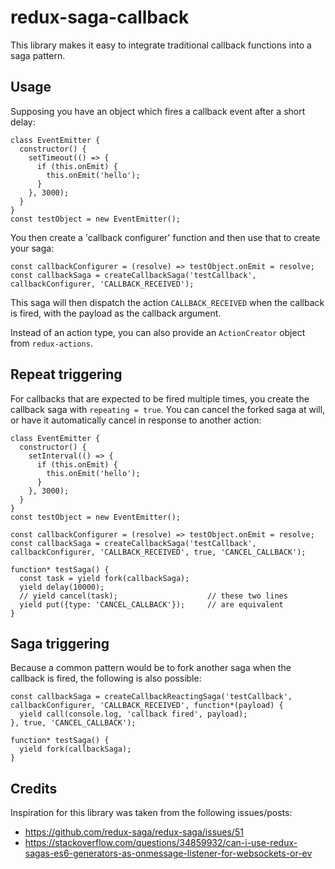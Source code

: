 # redux-saga-callback

This library makes it easy to integrate traditional callback functions into a saga pattern.

## Usage
Supposing you have an object which fires a callback event after a short delay:
```
class EventEmitter {
  constructor() {
    setTimeout(() => {
      if (this.onEmit) {
        this.onEmit('hello');
      }
    }, 3000);
  }
}
const testObject = new EventEmitter();
```
You then create a 'callback configurer' function and then use that to create your saga:

```
const callbackConfigurer = (resolve) => testObject.onEmit = resolve;
const callbackSaga = createCallbackSaga('testCallback', callbackConfigurer, 'CALLBACK_RECEIVED');
```
This saga will then dispatch the action `CALLBACK_RECEIVED` when the callback is fired, with the payload as the callback argument.

Instead of an action type, you can also provide an `ActionCreator` object from `redux-actions`.

## Repeat triggering

For callbacks that are expected to be fired multiple times, you create the callback saga with `repeating = true`. You can cancel
the forked saga at will, or have it automatically cancel in response to another action:

```
class EventEmitter {
  constructor() {
    setInterval(() => {
      if (this.onEmit) {
        this.onEmit('hello');
      }
    }, 3000);
  }
}
const testObject = new EventEmitter();

const callbackConfigurer = (resolve) => testObject.onEmit = resolve;
const callbackSaga = createCallbackSaga('testCallback', callbackConfigurer, 'CALLBACK_RECEIVED', true, 'CANCEL_CALLBACK');

function* testSaga() {
  const task = yield fork(callbackSaga);
  yield delay(10000);
  // yield cancel(task);                    // these two lines
  yield put({type: 'CANCEL_CALLBACK'});     // are equivalent
}
```

## Saga triggering
Because a common pattern would be to fork another saga when the callback is fired, the following is also possible:
```
const callbackSaga = createCallbackReactingSaga('testCallback', callbackConfigurer, 'CALLBACK_RECEIVED', function*(payload) {
  yield call(console.log, 'callback fired', payload);
}, true, 'CANCEL_CALLBACK');

function* testSaga() {
  yield fork(callbackSaga);
}
```

## Credits
Inspiration for this library was taken from the following issues/posts:
- https://github.com/redux-saga/redux-saga/issues/51
- https://stackoverflow.com/questions/34859932/can-i-use-redux-sagas-es6-generators-as-onmessage-listener-for-websockets-or-ev

